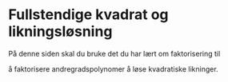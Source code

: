 # Fullstendige kvadrat og likningsløsning

På denne siden skal du bruke det du har lært om faktorisering til

å faktorisere andregradspolynomer
å løse kvadratiske likninger. 